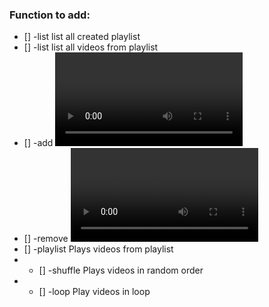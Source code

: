 ### Function to add:

- [] -list list all created playlist
- [] -list <playlist> list all videos from playlist
- [] -add <video> <playlist> Add video to playlist
- [] -remove <video> <playlist> Remove video from playlist
- [] -playlist Plays videos from playlist 
- - [] -shuffle Plays videos in random order
- - [] -loop Play videos in loop
